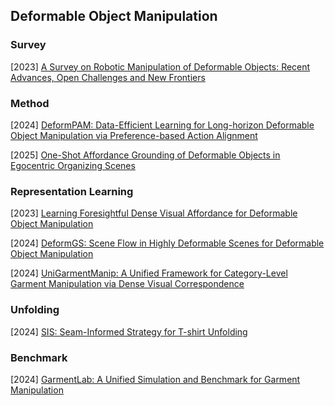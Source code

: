 ## Deformable Object Manipulation

### Survey

[2023] [A Survey on Robotic Manipulation of Deformable Objects: Recent Advances, Open Challenges and New Frontiers](https://arxiv.org/abs/2312.10419v1)



### Method

[2024] [DeformPAM: Data-Efficient Learning for Long-horizon Deformable Object Manipulation via Preference-based Action Alignment](https://arxiv.org/abs/2410.11584)

[2025] [One-Shot Affordance Grounding of Deformable Objects in Egocentric Organizing Scenes](https://www.arxiv.org/abs/2503.01092)



### Representation Learning

[2023] [Learning Foresightful Dense Visual Affordance for Deformable Object Manipulation](https://arxiv.org/abs/2303.11057)

[2024] [DeformGS: Scene Flow in Highly Deformable Scenes for Deformable Object Manipulation](https://deformgs.github.io/)

[2024] [UniGarmentManip: A Unified Framework for Category-Level Garment Manipulation via Dense Visual Correspondence](https://arxiv.org/abs/2405.06903)



### Unfolding

[2024] [SIS: Seam-Informed Strategy for T-shirt Unfolding](https://arxiv.org/abs/2409.06990)



### Benchmark

[2024] [GarmentLab: A Unified Simulation and Benchmark for Garment Manipulation](https://arxiv.org/abs/2411.01200)